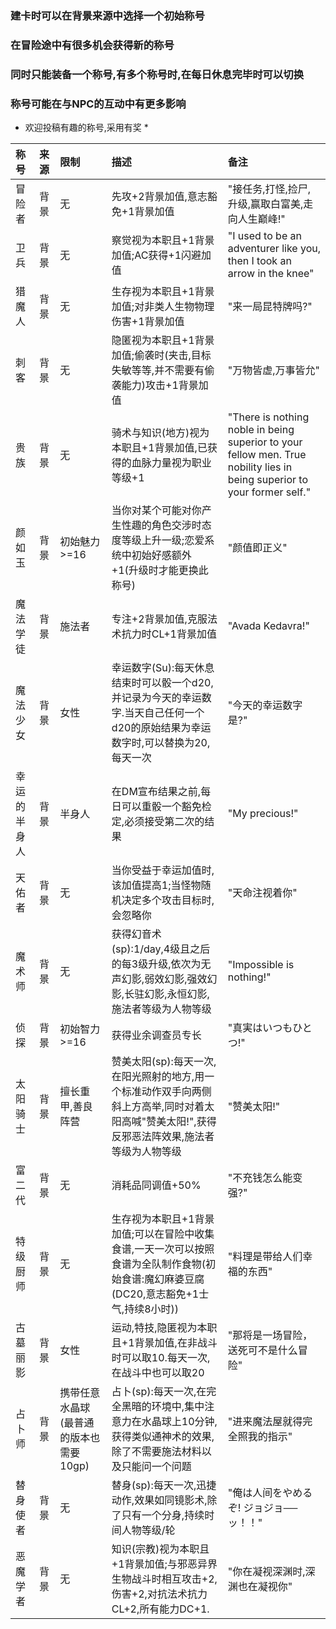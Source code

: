 ### 建卡时可以在背景来源中选择一个初始称号 ###  
### 在冒险途中有很多机会获得新的称号 ###  
### 同时只能装备一个称号,有多个称号时,在每日休息完毕时可以切换 ###  
### 称号可能在与NPC的互动中有更多影响 ###  

* 欢迎投稿有趣的称号,采用有奖 *

|称号|来源|限制|描述|备注|
|:-|:-|:-|:-|:-|
|冒险者|背景|无|先攻+2背景加值,意志豁免+1背景加值|"接任务,打怪,捡尸,升级,赢取白富美,走向人生巅峰!"|
|卫兵|背景|无|察觉视为本职且+1背景加值;AC获得+1闪避加值|"I used to be an adventurer like you, then I took an arrow in the knee"|
|猎魔人|背景|无|生存视为本职且+1背景加值;对非类人生物物理伤害+1背景加值|"来一局昆特牌吗?"|
|刺客|背景|无|隐匿视为本职且+1背景加值;偷袭时(夹击,目标失敏等等,并不需要有偷袭能力)攻击+1背景加值|"万物皆虚,万事皆允"|
|贵族|背景|无|骑术与知识(地方)视为本职且+1背景加值,已获得的血脉力量视为职业等级+1|"There is nothing noble in being superior to your fellow men. True nobility lies in being superior to your former self."|
|颜如玉|背景|初始魅力>=16|当你对某个可能对你产生性趣的角色交涉时态度等级上升一级;恋爱系统中初始好感额外+1(升级时才能更换此称号)|"颜值即正义"|
|魔法学徒|背景|施法者|专注+2背景加值,克服法术抗力时CL+1背景加值|"Avada Kedavra!"|
|魔法少女|背景|女性|幸运数字(Su):每天休息结束时可以骰一个d20,并记录为今天的幸运数字.当天自己任何一个d20的原始结果为幸运数字时,可以替换为20,每天一次|"今天的幸运数字是?"|
|幸运的半身人|背景|半身人|在DM宣布结果之前,每日可以重骰一个豁免检定,必须接受第二次的结果|"My precious!"|
|天佑者|背景|无|当你受益于幸运加值时,该加值提高1;当怪物随机决定多个攻击目标时,会忽略你|"天命注视着你"|
|魔术师|背景|无|获得幻音术(sp):1/day,4级且之后的每3级升级,依次为无声幻影,弱效幻影,强效幻影,长驻幻影,永恒幻影,施法者等级为人物等级|"Impossible is nothing!"|
|侦探|背景|初始智力>=16|获得业余调查员专长|"真実はいつもひとつ!"|
|太阳骑士|背景|擅长重甲,善良阵营|赞美太阳(sp):每天一次,在阳光照射的地方,用一个标准动作双手向两侧斜上方高举,同时对着太阳高喊"赞美太阳!",获得反邪恶法阵效果,施法者等级为人物等级|"赞美太阳!"|
|富二代|背景|无|消耗品同调值+50%|"不充钱怎么能变强?"|
|特级厨师|背景|无|生存视为本职且+1背景加值;可以在冒险中收集食谱,一天一次可以按照食谱为全队制作食物(初始食谱:魔幻麻婆豆腐(DC20,意志豁免+1士气,持续8小时))|"料理是带给人们幸福的东西"|
|古墓丽影|背景|女性|运动,特技,隐匿视为本职且+1背景加值,在非战斗时可以取10.每天一次,在战斗中也可以取20|"那将是一场冒险，送死可不是什么冒险"|
|占卜师|背景|携带任意水晶球(最普通的版本也需要10gp)|占卜(sp):每天一次,在完全黑暗的环境中,集中注意力在水晶球上10分钟,获得类似通神术的效果,除了不需要施法材料以及只能问一个问题|"进来魔法屋就得完全照我的指示"|
|替身使者|背景|无|替身(sp):每天一次,迅捷动作,效果如同镜影术,除了只有一个分身,持续时间人物等级/轮|"俺は人间をやめるぞ! ジョジョ──ッ！！"|
|恶魔学者|背景|无|知识(宗教)视为本职且+1背景加值;与邪恶异界生物战斗时相互攻击+2,伤害+2,对抗法术抗力CL+2,所有能力DC+1.|"你在凝视深渊时,深渊也在凝视你"|

